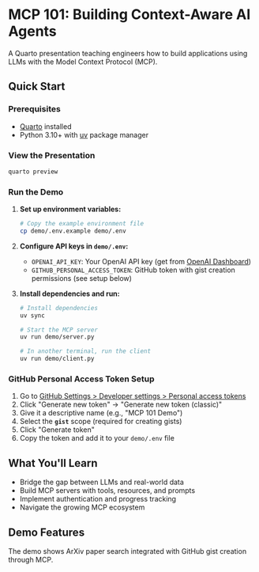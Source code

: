 # MCP 101: Building Context-Aware AI Agents

A Quarto presentation teaching engineers how to build applications using LLMs with the Model Context Protocol (MCP).

## Quick Start

### Prerequisites
- [Quarto](https://quarto.org/docs/get-started/) installed
- Python 3.10+ with [uv](https://docs.astral.sh/uv/) package manager

### View the Presentation

```bash
quarto preview
```

### Run the Demo

1. **Set up environment variables:**
   ```bash
   # Copy the example environment file
   cp demo/.env.example demo/.env
   ```

2. **Configure API keys in `demo/.env`:**
   - `OPENAI_API_KEY`: Your OpenAI API key (get from [OpenAI Dashboard](https://platform.openai.com/api-keys))
   - `GITHUB_PERSONAL_ACCESS_TOKEN`: GitHub token with gist creation permissions (see setup below)

3. **Install dependencies and run:**
   ```bash
   # Install dependencies
   uv sync

   # Start the MCP server
   uv run demo/server.py

   # In another terminal, run the client
   uv run demo/client.py
   ```

### GitHub Personal Access Token Setup

1. Go to [GitHub Settings > Developer settings > Personal access tokens](https://github.com/settings/tokens)
2. Click "Generate new token" → "Generate new token (classic)"
3. Give it a descriptive name (e.g., "MCP 101 Demo")
4. Select the **`gist`** scope (required for creating gists)
5. Click "Generate token"
6. Copy the token and add it to your `demo/.env` file

## What You'll Learn

- Bridge the gap between LLMs and real-world data
- Build MCP servers with tools, resources, and prompts
- Implement authentication and progress tracking
- Navigate the growing MCP ecosystem

## Demo Features

The demo shows ArXiv paper search integrated with GitHub gist creation through MCP.
